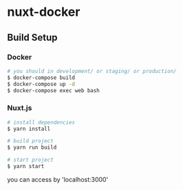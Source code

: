 # nuxt-docker

## Build Setup

### Docker
```bash
# you should in development/ or staging/ or production/
$ docker-compose build
$ docker-compose up -d
$ docker-compose exec web bash

```
### Nuxt.js
``` bash
# install dependencies
$ yarn install

# build project
$ yarn run build

# start project
$ yarn start
```

you can access by 'localhost:3000'
